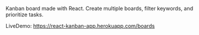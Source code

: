 Kanban board made with React.
Create multiple boards, filter keywords, and prioritize tasks.

LiveDemo: https://react-kanban-app.herokuapp.com/boards